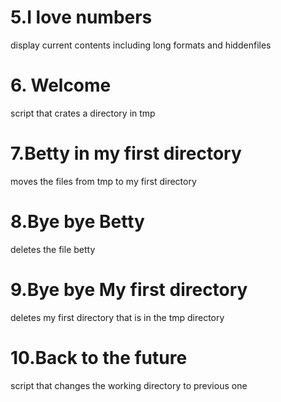 # 5.I love numbers
display current contents including long formats and hiddenfiles
# 6. Welcome
 script that crates a directory in tmp
# 7.Betty in my first directory
moves the files from tmp to my first directory
# 8.Bye bye Betty
deletes the file betty
# 9.Bye bye My first directory
deletes my first directory that is in the tmp directory
# 10.Back to the future
script that changes the working directory to previous one
